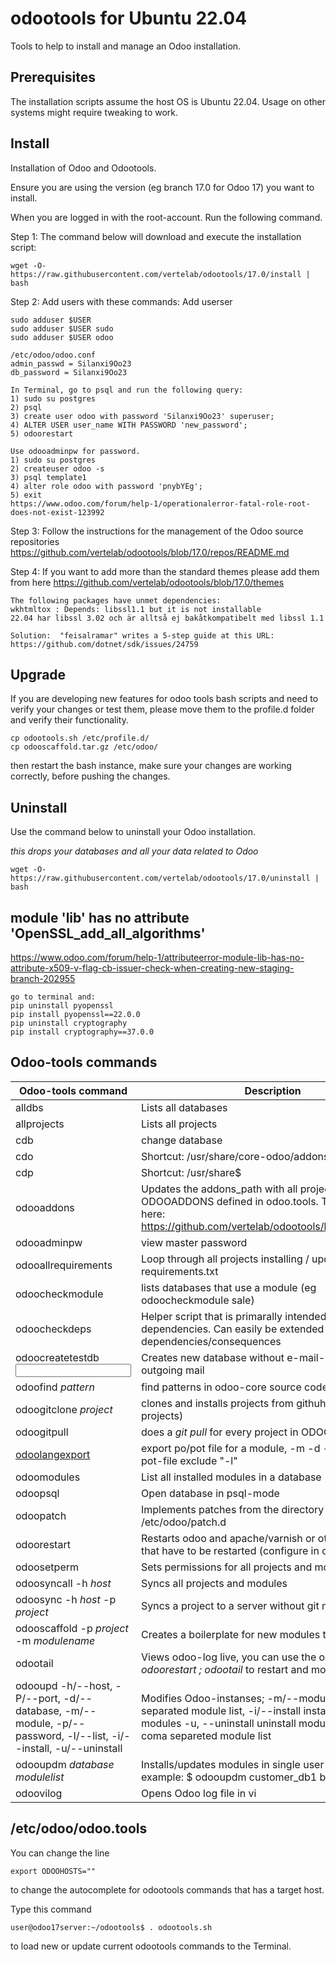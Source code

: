 # odootools for Ubuntu 22.04

Tools to help to install and manage an Odoo installation.

## Prerequisites

The installation scripts assume the host OS is Ubuntu 22.04. Usage on other
systems might require tweaking to work.

## Install

Installation of Odoo and Odootools.

Ensure you are using the version (eg branch 17.0 for Odoo 17) you want to install.

When you are logged in with the root-account. Run the following command.

Step 1: The command below will download and execute the installation script:
```
wget -O- https://raw.githubusercontent.com/vertelab/odootools/17.0/install | bash
```

Step 2: Add users with these commands:
Add userser
```
sudo adduser $USER
sudo adduser $USER sudo
sudo adduser $USER odoo

/etc/odoo/odoo.conf
admin_passwd = Silanxi9Oo23
db_password = Silanxi9Oo23

In Terminal, go to psql and run the following query:
1) sudo su postgres
2) psql
3) create user odoo with password 'Silanxi9Oo23' superuser;
4) ALTER USER user_name WITH PASSWORD 'new_password';
5) odoorestart

Use odooadminpw for password.
1) sudo su postgres
2) createuser odoo -s
3) psql template1
4) alter role odoo with password 'pnybYEg';
5) exit
https://www.odoo.com/forum/help-1/operationalerror-fatal-role-root-does-not-exist-123992

```
Step 3: Follow the instructions for the management of the Odoo source repositories
https://github.com/vertelab/odootools/blob/17.0/repos/README.md

Step 4: If you want to add more than the standard themes please add them from here
https://github.com/vertelab/odootools/blob/17.0/themes

```
The following packages have unmet dependencies:
wkhtmltox : Depends: libssl1.1 but it is not installable
22.04 har libssl 3.02 och är alltså ej bakåtkompatibelt med libssl 1.1

Solution:  "feisalramar" writes a 5-step guide at this URL: https://github.com/dotnet/sdk/issues/24759
```

## Upgrade

If you are developing new features for odoo tools bash scripts and need to verify your changes
or test them, please move them to the profile.d folder and verify their functionality.

```
cp odootools.sh /etc/profile.d/
cp odooscaffold.tar.gz /etc/odoo/
```

then restart the bash instance, make sure your changes are working correctly, before pushing the changes.

## Uninstall

Use the command below to uninstall your Odoo installation.

*this drops your databases and all your data related to Odoo*
```
wget -O- https://raw.githubusercontent.com/vertelab/odootools/17.0/uninstall | bash
```

## module 'lib' has no attribute 'OpenSSL_add_all_algorithms'
https://www.odoo.com/forum/help-1/attributeerror-module-lib-has-no-attribute-x509-v-flag-cb-issuer-check-when-creating-new-staging-branch-202955
```
go to terminal and:
pip uninstall pyopenssl
pip install pyopenssl==22.0.0
pip uninstall cryptography
pip install cryptography==37.0.0
```

## Odoo-tools commands

Odoo-tools command |Description
--- | ---
 alldbs                    | Lists all databases
 allprojects               | Lists all projects
 cdb                       | change database
 cdo                       | Shortcut: /usr/share/core-odoo/addons$
 cdp                       | Shortcut: /usr/share$
 odooaddons                | Updates the addons_path with all project according to ODOOADDONS defined in odoo.tools. These are stored here: https://github.com/vertelab/odootools/blob/17.0/repos/
 odooadminpw               | view master password
 odooallrequirements       | Loop through all projects installing / updating requirements.txt
 odoocheckmodule   <module>        | lists databases that use a module (eg odoocheckmodule sale)
 odoocheckdeps             | Helper script that is primarally intended to find missing dependencies. Can easily be extended to also show dependencies/consequences
 odoocreatetestdb <database name> <input file or stdin> | Creates new database without e-mail-settings for outgoing mail
 odoofind *pattern*        | find patterns in odoo-core source code
 odoogitclone *project*    | clones and installs projects from githuh (vertel-projects)
 odoogitpull    | does a *git pull* for every project in ODOOADDONS
 [odoolangexport](https://github.com/vertelab/odootools/blob/17.0/odoolangexport.pdf)    | export po/pot file for a module, -m <module> -d <database> -l <language>. To export a pot-file exclude "-l"
 odoomodules <database>    | List all installed modules in a database
 odoopsql <database>       | Open database in psql-mode
 odoopatch                 | Implements patches from the directory /etc/odoo/patch.d
 odoorestart               | Restarts odoo and apache/varnish or other systems that have to be restarted (configure in odoo.tools)
 odoosetperm               | Sets permissions for all projects and modules
 odoosyncall -h *host*     | Syncs all projects and modules
 odoosync -h *host* -p *project* | Syncs a project to a server without git meta data
 odooscaffold -p *project* -m *modulename* | Creates a boilerplate for new modules to work from
 odootail                  | Views odoo-log live, you can use the one-liner *odoorestart ; odootail* to restart and monitor odoo
odooupd -h/--host, -P/--port, -d/--database, -m/--module, -p/--password, -l/--list, -i/--install, -u/--uninstall | Modifies Odoo-instanses; -m/--module=	comma separated  module list, -i/--install	install or upgrade modules  -u, --uninstall	uninstall modules, -c/--check coma separeted module list
odooupdm *database* *modulelist*      | Installs/updates modules in single user mode. For example: $ odooupdm customer_db1 base
 odoovilog                 | Opens Odoo log file in vi


 ## /etc/odoo/odoo.tools
 You can change the line
 ```
 export ODOOHOSTS=""
 ```
 to change the autocomplete for odootools commands that has a target host.

Type this command
 ```
user@odoo17server:~/odootools$ . odootools.sh
 ```
to load new or update current odootools commands to the Terminal.


